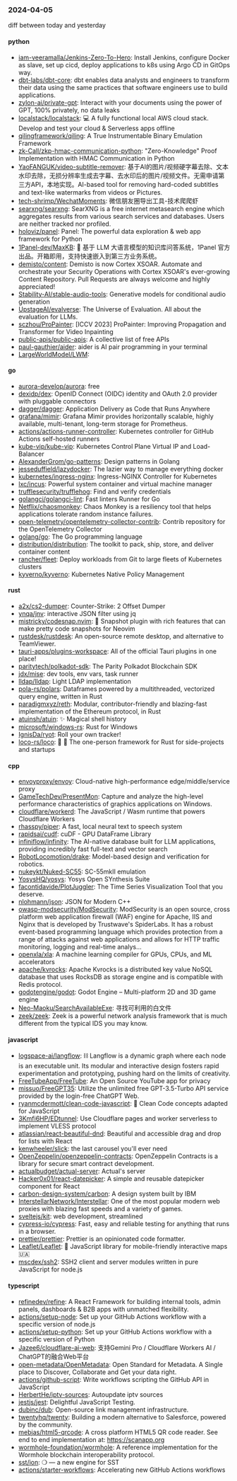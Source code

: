 ### 2024-04-05
diff between today and yesterday

#### python
* [iam-veeramalla/Jenkins-Zero-To-Hero](https://github.com/iam-veeramalla/Jenkins-Zero-To-Hero): Install Jenkins, configure Docker as slave, set up cicd, deploy applications to k8s using Argo CD in GitOps way.
* [dbt-labs/dbt-core](https://github.com/dbt-labs/dbt-core): dbt enables data analysts and engineers to transform their data using the same practices that software engineers use to build applications.
* [zylon-ai/private-gpt](https://github.com/zylon-ai/private-gpt): Interact with your documents using the power of GPT, 100% privately, no data leaks
* [localstack/localstack](https://github.com/localstack/localstack): 💻 A fully functional local AWS cloud stack. Develop and test your cloud & Serverless apps offline
* [qilingframework/qiling](https://github.com/qilingframework/qiling): A True Instrumentable Binary Emulation Framework
* [zk-Call/zkp-hmac-communication-python](https://github.com/zk-Call/zkp-hmac-communication-python): "Zero-Knowledge" Proof Implementation with HMAC Communication in Python
* [YaoFANGUK/video-subtitle-remover](https://github.com/YaoFANGUK/video-subtitle-remover): 基于AI的图片/视频硬字幕去除、文本水印去除，无损分辨率生成去字幕、去水印后的图片/视频文件。无需申请第三方API，本地实现。AI-based tool for removing hard-coded subtitles and text-like watermarks from videos or Pictures.
* [tech-shrimp/WechatMoments](https://github.com/tech-shrimp/WechatMoments): 微信朋友圈导出工具-技术爬爬虾
* [searxng/searxng](https://github.com/searxng/searxng): SearXNG is a free internet metasearch engine which aggregates results from various search services and databases. Users are neither tracked nor profiled.
* [holoviz/panel](https://github.com/holoviz/panel): Panel: The powerful data exploration & web app framework for Python
* [1Panel-dev/MaxKB](https://github.com/1Panel-dev/MaxKB): 💬 基于 LLM 大语言模型的知识库问答系统，1Panel 官方出品。开箱即用，支持快速嵌入到第三方业务系统。
* [demisto/content](https://github.com/demisto/content): Demisto is now Cortex XSOAR. Automate and orchestrate your Security Operations with Cortex XSOAR's ever-growing Content Repository. Pull Requests are always welcome and highly appreciated!
* [Stability-AI/stable-audio-tools](https://github.com/Stability-AI/stable-audio-tools): Generative models for conditional audio generation
* [UpstageAI/evalverse](https://github.com/UpstageAI/evalverse): The Universe of Evaluation. All about the evaluation for LLMs.
* [sczhou/ProPainter](https://github.com/sczhou/ProPainter): [ICCV 2023] ProPainter: Improving Propagation and Transformer for Video Inpainting
* [public-apis/public-apis](https://github.com/public-apis/public-apis): A collective list of free APIs
* [paul-gauthier/aider](https://github.com/paul-gauthier/aider): aider is AI pair programming in your terminal
* [LargeWorldModel/LWM](https://github.com/LargeWorldModel/LWM): 

#### go
* [aurora-develop/aurora](https://github.com/aurora-develop/aurora): free
* [dexidp/dex](https://github.com/dexidp/dex): OpenID Connect (OIDC) identity and OAuth 2.0 provider with pluggable connectors
* [dagger/dagger](https://github.com/dagger/dagger): Application Delivery as Code that Runs Anywhere
* [grafana/mimir](https://github.com/grafana/mimir): Grafana Mimir provides horizontally scalable, highly available, multi-tenant, long-term storage for Prometheus.
* [actions/actions-runner-controller](https://github.com/actions/actions-runner-controller): Kubernetes controller for GitHub Actions self-hosted runners
* [kube-vip/kube-vip](https://github.com/kube-vip/kube-vip): Kubernetes Control Plane Virtual IP and Load-Balancer
* [AlexanderGrom/go-patterns](https://github.com/AlexanderGrom/go-patterns): Design patterns in Golang
* [jesseduffield/lazydocker](https://github.com/jesseduffield/lazydocker): The lazier way to manage everything docker
* [kubernetes/ingress-nginx](https://github.com/kubernetes/ingress-nginx): Ingress-NGINX Controller for Kubernetes
* [lxc/incus](https://github.com/lxc/incus): Powerful system container and virtual machine manager
* [trufflesecurity/trufflehog](https://github.com/trufflesecurity/trufflehog): Find and verify credentials
* [golangci/golangci-lint](https://github.com/golangci/golangci-lint): Fast linters Runner for Go
* [Netflix/chaosmonkey](https://github.com/Netflix/chaosmonkey): Chaos Monkey is a resiliency tool that helps applications tolerate random instance failures.
* [open-telemetry/opentelemetry-collector-contrib](https://github.com/open-telemetry/opentelemetry-collector-contrib): Contrib repository for the OpenTelemetry Collector
* [golang/go](https://github.com/golang/go): The Go programming language
* [distribution/distribution](https://github.com/distribution/distribution): The toolkit to pack, ship, store, and deliver container content
* [rancher/fleet](https://github.com/rancher/fleet): Deploy workloads from Git to large fleets of Kubernetes clusters
* [kyverno/kyverno](https://github.com/kyverno/kyverno): Kubernetes Native Policy Management

#### rust
* [a2x/cs2-dumper](https://github.com/a2x/cs2-dumper): Counter-Strike: 2 Offset Dumper
* [ynqa/jnv](https://github.com/ynqa/jnv): interactive JSON filter using jq
* [mistricky/codesnap.nvim](https://github.com/mistricky/codesnap.nvim): 📸 Snapshot plugin with rich features that can make pretty code snapshots for Neovim
* [rustdesk/rustdesk](https://github.com/rustdesk/rustdesk): An open-source remote desktop, and alternative to TeamViewer.
* [tauri-apps/plugins-workspace](https://github.com/tauri-apps/plugins-workspace): All of the official Tauri plugins in one place!
* [paritytech/polkadot-sdk](https://github.com/paritytech/polkadot-sdk): The Parity Polkadot Blockchain SDK
* [jdx/mise](https://github.com/jdx/mise): dev tools, env vars, task runner
* [lldap/lldap](https://github.com/lldap/lldap): Light LDAP implementation
* [pola-rs/polars](https://github.com/pola-rs/polars): Dataframes powered by a multithreaded, vectorized query engine, written in Rust
* [paradigmxyz/reth](https://github.com/paradigmxyz/reth): Modular, contributor-friendly and blazing-fast implementation of the Ethereum protocol, in Rust
* [atuinsh/atuin](https://github.com/atuinsh/atuin): ✨ Magical shell history
* [microsoft/windows-rs](https://github.com/microsoft/windows-rs): Rust for Windows
* [IgnisDa/ryot](https://github.com/IgnisDa/ryot): Roll your own tracker!
* [loco-rs/loco](https://github.com/loco-rs/loco): 🚂 🦀 The one-person framework for Rust for side-projects and startups

#### cpp
* [envoyproxy/envoy](https://github.com/envoyproxy/envoy): Cloud-native high-performance edge/middle/service proxy
* [GameTechDev/PresentMon](https://github.com/GameTechDev/PresentMon): Capture and analyze the high-level performance characteristics of graphics applications on Windows.
* [cloudflare/workerd](https://github.com/cloudflare/workerd): The JavaScript / Wasm runtime that powers Cloudflare Workers
* [rhasspy/piper](https://github.com/rhasspy/piper): A fast, local neural text to speech system
* [rapidsai/cudf](https://github.com/rapidsai/cudf): cuDF - GPU DataFrame Library
* [infiniflow/infinity](https://github.com/infiniflow/infinity): The AI-native database built for LLM applications, providing incredibly fast full-text and vector search
* [RobotLocomotion/drake](https://github.com/RobotLocomotion/drake): Model-based design and verification for robotics.
* [nukeykt/Nuked-SC55](https://github.com/nukeykt/Nuked-SC55): SC-55mkII emulation
* [YosysHQ/yosys](https://github.com/YosysHQ/yosys): Yosys Open SYnthesis Suite
* [facontidavide/PlotJuggler](https://github.com/facontidavide/PlotJuggler): The Time Series Visualization Tool that you deserve.
* [nlohmann/json](https://github.com/nlohmann/json): JSON for Modern C++
* [owasp-modsecurity/ModSecurity](https://github.com/owasp-modsecurity/ModSecurity): ModSecurity is an open source, cross platform web application firewall (WAF) engine for Apache, IIS and Nginx that is developed by Trustwave's SpiderLabs. It has a robust event-based programming language which provides protection from a range of attacks against web applications and allows for HTTP traffic monitoring, logging and real-time analys…
* [openxla/xla](https://github.com/openxla/xla): A machine learning compiler for GPUs, CPUs, and ML accelerators
* [apache/kvrocks](https://github.com/apache/kvrocks): Apache Kvrocks is a distributed key value NoSQL database that uses RocksDB as storage engine and is compatible with Redis protocol.
* [godotengine/godot](https://github.com/godotengine/godot): Godot Engine – Multi-platform 2D and 3D game engine
* [Neo-Maoku/SearchAvailableExe](https://github.com/Neo-Maoku/SearchAvailableExe): 寻找可利用的白文件
* [zeek/zeek](https://github.com/zeek/zeek): Zeek is a powerful network analysis framework that is much different from the typical IDS you may know.

#### javascript
* [logspace-ai/langflow](https://github.com/logspace-ai/langflow): ⛓️ Langflow is a dynamic graph where each node is an executable unit. Its modular and interactive design fosters rapid experimentation and prototyping, pushing hard on the limits of creativity.
* [FreeTubeApp/FreeTube](https://github.com/FreeTubeApp/FreeTube): An Open Source YouTube app for privacy
* [missuo/FreeGPT35](https://github.com/missuo/FreeGPT35): Utilize the unlimited free GPT-3.5-Turbo API service provided by the login-free ChatGPT Web.
* [ryanmcdermott/clean-code-javascript](https://github.com/ryanmcdermott/clean-code-javascript): 🛁 Clean Code concepts adapted for JavaScript
* [3Kmfi6HP/EDtunnel](https://github.com/3Kmfi6HP/EDtunnel): Use Cloudflare pages and worker serverless to implement VLESS protocol
* [atlassian/react-beautiful-dnd](https://github.com/atlassian/react-beautiful-dnd): Beautiful and accessible drag and drop for lists with React
* [kenwheeler/slick](https://github.com/kenwheeler/slick): the last carousel you'll ever need
* [OpenZeppelin/openzeppelin-contracts](https://github.com/OpenZeppelin/openzeppelin-contracts): OpenZeppelin Contracts is a library for secure smart contract development.
* [actualbudget/actual-server](https://github.com/actualbudget/actual-server): Actual's server
* [Hacker0x01/react-datepicker](https://github.com/Hacker0x01/react-datepicker): A simple and reusable datepicker component for React
* [carbon-design-system/carbon](https://github.com/carbon-design-system/carbon): A design system built by IBM
* [InterstellarNetwork/Interstellar](https://github.com/InterstellarNetwork/Interstellar): One of the most popular modern web proxies with blazing fast speeds and a variety of games.
* [sveltejs/kit](https://github.com/sveltejs/kit): web development, streamlined
* [cypress-io/cypress](https://github.com/cypress-io/cypress): Fast, easy and reliable testing for anything that runs in a browser.
* [prettier/prettier](https://github.com/prettier/prettier): Prettier is an opinionated code formatter.
* [Leaflet/Leaflet](https://github.com/Leaflet/Leaflet): 🍃 JavaScript library for mobile-friendly interactive maps 🇺🇦
* [mscdex/ssh2](https://github.com/mscdex/ssh2): SSH2 client and server modules written in pure JavaScript for node.js

#### typescript
* [refinedev/refine](https://github.com/refinedev/refine): A React Framework for building internal tools, admin panels, dashboards & B2B apps with unmatched flexibility.
* [actions/setup-node](https://github.com/actions/setup-node): Set up your GitHub Actions workflow with a specific version of node.js
* [actions/setup-python](https://github.com/actions/setup-python): Set up your GitHub Actions workflow with a specific version of Python
* [Jazee6/cloudflare-ai-web](https://github.com/Jazee6/cloudflare-ai-web): 支持Gemini Pro / Cloudflare Workers AI / ChatGPT的融合Web平台
* [open-metadata/OpenMetadata](https://github.com/open-metadata/OpenMetadata): Open Standard for Metadata. A Single place to Discover, Collaborate and Get your data right.
* [actions/github-script](https://github.com/actions/github-script): Write workflows scripting the GitHub API in JavaScript
* [HerbertHe/iptv-sources](https://github.com/HerbertHe/iptv-sources): Autoupdate iptv sources
* [jestjs/jest](https://github.com/jestjs/jest): Delightful JavaScript Testing.
* [dubinc/dub](https://github.com/dubinc/dub): Open-source link management infrastructure.
* [twentyhq/twenty](https://github.com/twentyhq/twenty): Building a modern alternative to Salesforce, powered by the community.
* [mebjas/html5-qrcode](https://github.com/mebjas/html5-qrcode): A cross platform HTML5 QR code reader. See end to end implementation at: https://scanapp.org
* [wormhole-foundation/wormhole](https://github.com/wormhole-foundation/wormhole): A reference implementation for the Wormhole blockchain interoperability protocol.
* [sst/ion](https://github.com/sst/ion): ❍ — a new engine for SST
* [actions/starter-workflows](https://github.com/actions/starter-workflows): Accelerating new GitHub Actions workflows
